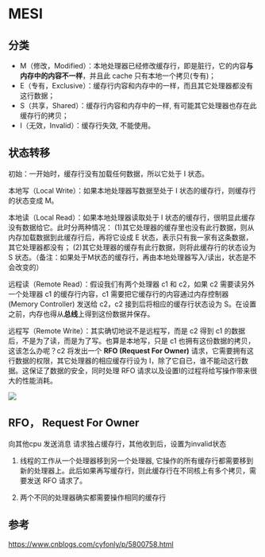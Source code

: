 # MESI

## 分类
 - M（修改，Modified）：本地处理器已经修改缓存行，即是脏行，它的内容**与内存中的内容不一样**，并且此 cache 只有本地一个拷贝(专有)；
 - E（专有，Exclusive）：缓存行内容和内存中的一样，而且其它处理器都没有这行数据；
 - S（共享，Shared）：缓存行内容和内存中的一样, 有可能其它处理器也存在此缓存行的拷贝；
 - I（无效，Invalid）：缓存行失效, 不能使用。

## 状态转移
初始：一开始时，缓存行没有加载任何数据，所以它处于 I 状态。

本地写（Local Write）：如果本地处理器写数据至处于 I 状态的缓存行，则缓存行的状态变成 M。

本地读（Local Read）：如果本地处理器读取处于 I 状态的缓存行，很明显此缓存没有数据给它。此时分两种情况：
(1)其它处理器的缓存里也没有此行数据，则从内存加载数据到此缓存行后，再将它设成 E 状态，表示只有我一家有这条数据，其它处理器都没有；
(2)其它处理器的缓存有此行数据，则将此缓存行的状态设为 S 状态。（备注：如果处于M状态的缓存行，再由本地处理器写入/读出，状态是不会改变的）

远程读（Remote Read）：假设我们有两个处理器 c1 和 c2，如果 c2 需要读另外一个处理器 c1 的缓存行内容，c1 需要把它缓存行的内容通过内存控制器 (Memory Controller) 发送给 c2，c2 接到后将相应的缓存行状态设为 S。在设置之前，内存也得从**总线**上得到这份数据并保存。

远程写（Remote Write）：其实确切地说不是远程写，而是 c2 得到 c1 的数据后，不是为了读，而是为了写。也算是本地写，只是 c1 也拥有这份数据的拷贝，这该怎么办呢？c2 将发出一个 **RFO (Request For Owner)** 请求，它需要拥有这行数据的权限，其它处理器的相应缓存行设为 I，除了它自已，谁不能动这行数据。这保证了数据的安全，同时处理 RFO 请求以及设置I的过程将给写操作带来很大的性能消耗。

![](https://images2015.cnblogs.com/blog/897247/201608/897247-20160823201649808-555029301.png)

## RFO， Request For Owner
向其他cpu 发送消息 请求独占缓存行，其他收到后，设置为invalid状态
1.  线程的工作从一个处理器移到另一个处理器, 它操作的所有缓存行都需要移到新的处理器上。此后如果再写缓存行，则此缓存行在不同核上有多个拷贝，需要发送 RFO 请求了。

2. 两个不同的处理器确实都需要操作相同的缓存行

## 参考
https://www.cnblogs.com/cyfonly/p/5800758.html